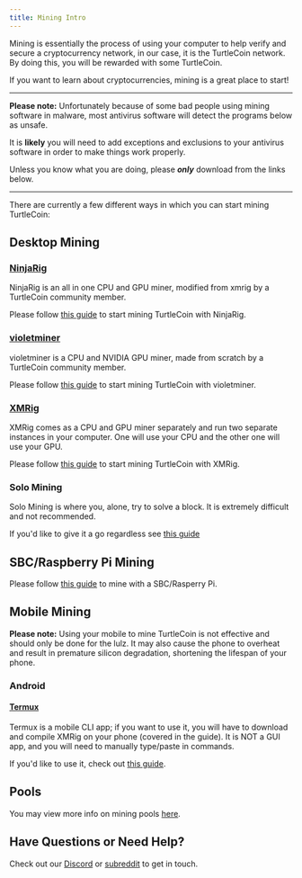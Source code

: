 ```yaml
---
title: Mining Intro
---
```


Mining is essentially the process of using your computer to help verify and secure a cryptocurrency network, in our case, it is the TurtleCoin network. By doing this, you will be rewarded with some TurtleCoin.

If you want to learn about cryptocurrencies, mining is a great place to start!

---

**Please note:** Unfortunately because of some bad people using mining software in malware, most antivirus software will detect the programs below as unsafe.

It is **likely** you will need to add exceptions and exclusions to your antivirus software in order to make things work properly.

Unless you know what you are doing, please ***only*** download from the links below.

---

There are currently a few different ways in which you can start mining TurtleCoin:

## Desktop Mining

### [NinjaRig](https://github.com/turtlecoin/ninjarig)

NinjaRig is an all in one CPU and GPU miner, modified from xmrig by a TurtleCoin community member.

Please follow [this guide](NinjaRig-Guide) to start mining TurtleCoin with NinjaRig.

### [violetminer](https://github.com/turtlecoin/violetminer)

violetminer is a CPU and NVIDIA GPU miner, made from scratch by a TurtleCoin community member.

Please follow [this guide](violetminer-Guide) to start mining TurtleCoin with violetminer.

### [XMRig](https://github.com/xmrig/xmrig)

XMRig comes as a CPU and GPU miner separately and run two separate instances in your computer. One will use your CPU and the other one will use your GPU.

Please follow [this guide](XMRIG-Guide) to start mining TurtleCoin with XMRig.

### Solo Mining

Solo Mining is where you, alone, try to solve a block. It is extremely difficult and not recommended. 

If you'd like to give it a go regardless see [this guide](CPU-Solo-Mining)

## SBC/Raspberry Pi Mining

Please follow [this guide](Mining-with-SBC) to mine with a SBC/Rasperry Pi.

## Mobile Mining

**Please note:** Using your mobile to mine TurtleCoin is not effective and should only be done for the lulz. It may also cause the phone to overheat and result in premature silicon degradation, shortening the lifespan of your phone.    

### Android

#### [Termux](https://play.google.com/store/apps/details?id=com.termux&hl=en_US)

Termux is a mobile CLI app; if you want to use it, you will have to download and compile XMRig on your phone (covered in the guide).
It is NOT a GUI app, and you will need to manually type/paste in commands.

If you'd like to use it, check out [this guide](Using-Termux).

## Pools

You may view more info on mining pools [here](Pools).

## Have Questions or Need Help?

Check out our [Discord](http://chat.turtlecoin.lol) or [subreddit](https://www.reddit.com/r/TRTL/) to get in touch.
